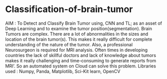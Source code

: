 # Classification-of-brain-tumor
AIM : To Detect and Classify Brain Tumor using, CNN and TL; as an asset of Deep Learning and to examine the tumor position(segmentation).
Brain Tumors are complex. There are a lot of abnormalities in the sizes and location of the brain tumor(s). This makes it really difficult for complete understanding of the nature of the tumor. Also, a professional Neurosurgeon is required for MRI analysis. Often times in developing countries the lack of skillful doctors and lack of knowledge about tumors makes it really challenging and time-consuming to generate reports from MRI’. So an automated system on Cloud can solve this problem.
Libraries used : Numpy, Panda, Matplotlib, Sci-Kit learn, OpenCV
